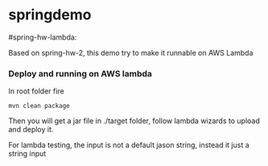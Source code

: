 # springdemo

#spring-hw-lambda:

Based on spring-hw-2, this demo try to make it runnable on AWS Lambda

### Deploy and running on AWS lambda

In root folder fire

```
mvn clean package
```

Then you will get a jar file in ./target folder, follow lambda wizards to upload and deploy it.

For lambda testing, the input is not a default jason string, instead it just a string input



